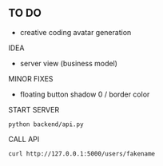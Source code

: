 ## TO DO
- creative coding avatar generation



IDEA
- server view (business model)

MINOR FIXES
- floating button shadow 0 / border color

START SERVER

    python backend/api.py

CALL API

    curl http://127.0.0.1:5000/users/fakename
